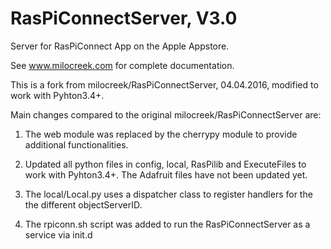 RasPiConnectServer, V3.0
==================

Server for RasPiConnect App on the Apple Appstore.

See www.milocreek.com for complete documentation.

This is a fork from milocreek/RasPiConnectServer, 04.04.2016, modified to work with Pyhton3.4+.

Main changes compared to the original milocreek/RasPiConnectServer are:

1. The web module was replaced by the cherrypy module to provide additional functionalities.

2. Updated all python files in config, local, RasPilib and ExecuteFiles to work with Pyhton3.4+. The Adafruit files have not been updated yet.

3. The local/Local.py uses a dispatcher class to register handlers for the the different objectServerID.

4. The rpiconn.sh script was added to run the RasPiConnectServer as a service via init.d



